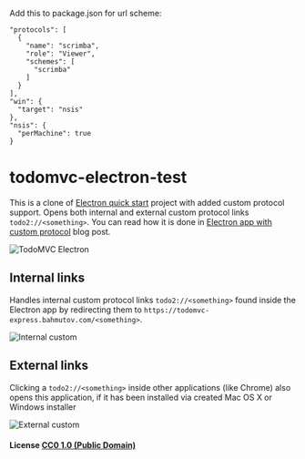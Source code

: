 Add this to package.json for url scheme:

    "protocols": [
      {
        "name": "scrimba",
        "role": "Viewer",
        "schemes": [
          "scrimba"
        ]
      }
    ],
    "win": {
      "target": "nsis"
    },
    "nsis": {
      "perMachine": true
    }

# todomvc-electron-test

This is a clone of [Electron quick start](https://github.com/electron/electron-quick-start)
project with added custom protocol support. Opens both internal and
external custom protocol links `todo2://<something>`. You can read how it is
done in [Electron app with custom protocol](https://glebbahmutov.com/blog/electron-app-with-custom-protocol/)
blog post.

![TodoMVC Electron](images/todomvc-electron.png)

## Internal links

Handles internal custom protocol links `todo2://<something>` found inside
the Electron app by redirecting them
to `https://todomvc-express.bahmutov.com/<something>`.

![Internal custom](images/custom-internal.png)

## External links

Clicking a `todo2://<something>` inside other applications (like Chrome)
also opens this application, if it has been installed via created Mac OS X
or Windows installer

![External custom](images/chrome-click-custom-link.png)

#### License [CC0 1.0 (Public Domain)](LICENSE.md)
